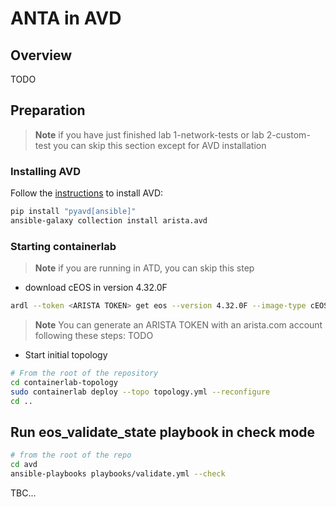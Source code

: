 <!--
  ~ Copyright (c) 2024 Arista Networks, Inc.
  ~ Use of this source code is governed by the Apache License 2.0
  ~ that can be found in the LICENSE file.
  -->

# ANTA in AVD

## Overview

TODO

## Preparation

> **Note**
> if you have just finished lab 1-network-tests or lab 2-custom-test you can skip this section except for AVD installation

### Installing AVD

Follow the [instructions](https://avd.arista.com/stable/docs/installation/collection-installation.html) to install AVD:

```bash
pip install "pyavd[ansible]"
ansible-galaxy collection install arista.avd
```

### Starting containerlab

> **Note**
> if you are running in ATD, you can skip this step

- download cEOS in version 4.32.0F

```bash
ardl --token <ARISTA TOKEN> get eos --version 4.32.0F --image-type cEOS --import-docker
```

> **Note**
> You can generate an ARISTA TOKEN with an arista.com account following these steps: TODO

- Start initial topology

```bash
# From the root of the repository
cd containerlab-topology
sudo containerlab deploy --topo topology.yml --reconfigure
cd ..
```

## Run eos_validate_state playbook in check mode

```bash
# from the root of the repo
cd avd
ansible-playbooks playbooks/validate.yml --check
```

TBC...
